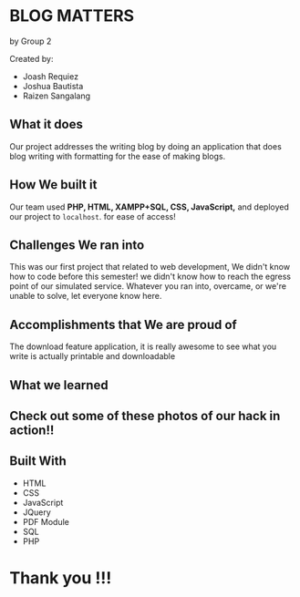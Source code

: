 # BLOG MATTERS
by Group 2

Created by: 
- Joash Requiez
- Joshua Bautista
- Raizen Sangalang





## What it does
Our project addresses the writing blog by doing an application that does blog writing with formatting for the ease of making blogs. 

## How We built it
Our team used **PHP, HTML, XAMPP+SQL, CSS, JavaScript,** and deployed our project to ```localhost```. for ease of access!

## Challenges We ran into
This was our first project that related to web development, We didn't know how to code before this semester! we didn't know how to reach the egress point of our simulated service. Whatever you ran into, overcame, or we're unable to solve, let everyone know here.

## Accomplishments that We are proud of
The download feature application, it is really awesome to see what you write is actually printable and downloadable 

## What we learned



## Check out some of these photos of our hack in action!!

## Built With
- HTML
- CSS
- JavaScript
- JQuery 
- PDF Module
- SQL
- PHP

# Thank you !!!
